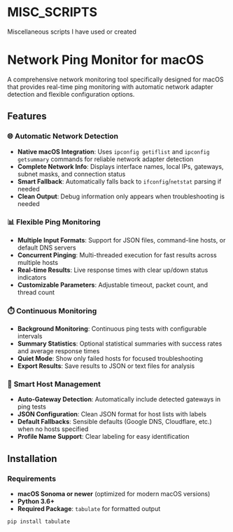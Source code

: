 # MISC_SCRIPTS
Miscellaneous scripts I have used or created

# Network Ping Monitor for macOS

A comprehensive network monitoring tool specifically designed for macOS that provides real-time ping monitoring with automatic network adapter detection and flexible configuration options.

## Features

### 🌐 **Automatic Network Detection**
- **Native macOS Integration**: Uses `ipconfig getiflist` and `ipconfig getsummary` commands for reliable network adapter detection
- **Complete Network Info**: Displays interface names, local IPs, gateways, subnet masks, and connection status
- **Smart Fallback**: Automatically falls back to `ifconfig`/`netstat` parsing if needed
- **Clean Output**: Debug information only appears when troubleshooting is needed

### 📊 **Flexible Ping Monitoring**
- **Multiple Input Formats**: Support for JSON files, command-line hosts, or default DNS servers
- **Concurrent Pinging**: Multi-threaded execution for fast results across multiple hosts
- **Real-time Results**: Live response times with clear up/down status indicators
- **Customizable Parameters**: Adjustable timeout, packet count, and thread count

### ⏱️ **Continuous Monitoring**
- **Background Monitoring**: Continuous ping tests with configurable intervals
- **Summary Statistics**: Optional statistical summaries with success rates and average response times
- **Quiet Mode**: Show only failed hosts for focused troubleshooting
- **Export Results**: Save results to JSON or text files for analysis

### 🎯 **Smart Host Management**
- **Auto-Gateway Detection**: Automatically include detected gateways in ping tests
- **JSON Configuration**: Clean JSON format for host lists with labels
- **Default Fallbacks**: Sensible defaults (Google DNS, Cloudflare, etc.) when no hosts specified
- **Profile Name Support**: Clear labeling for easy identification

## Installation

### Requirements
- **macOS Sonoma or newer** (optimized for modern macOS versions)
- **Python 3.6+**
- **Required Package**: `tabulate` for formatted output

```bash
pip install tabulate
